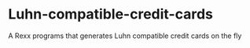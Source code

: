 # Luhn-compatible-credit-cards
A Rexx programs that generates Luhn compatible credit cards on the fly
